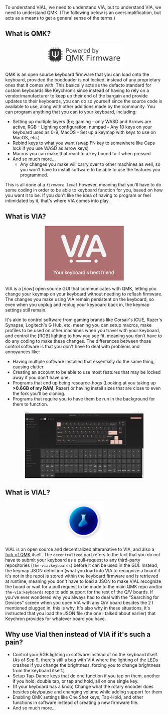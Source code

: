 To understand VIAL, we need to understand VIA, but to understand VIA, we need to understand QMK. 
(The following below is an oversimplification, but acts as a means to get a general sense of the terms.)

## What is QMK?

<p align="center"><img src="media/QMK_Light.png" width="50%"></p>
 
QMK is an open source keyboard firmware that you can load onto the keyboard, provided the bootloader is not locked, instead of any proprietary ones that it comes with. This basically acts as the defacto standard for custom keyboards like Keychron’s since instead of having to rely on a vendor/manufacturer to keep up their end of the bargain and provide updates to their keyboards, you can do so yourself since the source code is available to use, along with other additions made by the community. You can program anything that you can to your keyboard, including: 
* Setting up multiple layers (Ex; gaming - only WASD and Arrows are active, RGB - Lighting configuration, numpad - Any 10 keys on your keyboard used as 0-9, MacOS - Set up a keymap with keys to use on MacOS, etc.)
* Rebind keys to what you want (swap FN key to somewhere like Caps lock if you use WASD as arrow keys)
* Macros you can make that react to a key bound to it when pressed
* And so much more...
    * Any changes you make will carry over to other machines as well, so you won't have to install software to be able to use the features you programmed. 

This is all done at a *`firmware level`* however, meaning that you'll have to do some coding in order to be able to keyboard function for you, based on how you want it to be. If you don't like the idea of having to program or feel intimidated by it, that's where VIA comes into play.

## What is VIA?

<p align="center"><img src="media/VIA.png" width="50%"></p>
 
VIA is a [*now*] open source GUI that communicates with QMK, letting you change your keymap on your keyboard without needing to reflash firmware. The changes you make using VIA remain persistent on the keyboard, so even when you unplug and replug your keyboard back in, the keymap settings still remain. 

It's akin to control software from gaming brands like Corsair's iCUE, Razer's Synapse, Logitech's G Hub, etc, meaning you can setup macros, make profiles to be used on other machines when you travel with your keyboard, and control the [RGB] lighting to how you see fit, meaning you don't have to do any coding to make these changes. The differences between those control software is that you don't have to deal with problems and annoyances like:
 * Having multiple software installed that essentially do the same thing, causing clutter.
 * Creating an account to be able to use most features that may be locked away if you don't have one.
 * Programs that end up being resource-hogs (Looking at you taking up **>0.6GB of my RAM**, Razer) or having install sizes that are close to even the fork you'll be cloning.
 * Programs that require you to have them be run in the background for them to function.

<p align="center"><img src="media/VIA_GUI.png" width="75%"></p>

## What is VIAL?

<p align="center"><img src="media/VIAL.png" width="25%"></p>

VIAL is an open source and decentralized alteranative to VIA, and also a [fork of QMK](https://github.com/vial-kb/vial-qmk) itself. The `decentralized` part refers to the fact that you do not have to submit your keyboard as a pull-request to any third-party repositories (`the-via:keyboards`) before it can be used in the GUI. Instead, the keymap JSON definition (what you load into VIA to recognize a board if it's not in the repo) is stored within the keyboard firmware and is retrieved at runtime, meaning you don't have to load a JSON to make VIAL recognize the board or wait for a pull request to be made to the main QMK repo and/or `the-via:keyboards` repo to add support for the rest of the Q/V boards. If you've ever wondered why you always had to deal with the "Searching for Devices" screen when you open VIA with any Q/V board besides the 2 I mentioned plugged in, this is why. It's also why in these situations, it's instructed that you load the JSON file (the one I talked about earlier) that Keychron provides for whatever board you have. 
 
## Why use Vial then instead of VIA if it's such a pain?
 * Control your RGB lighting in software instead of on the keyboard itself. (As of Sep 9, there's still a bug with VIA where the lighting of the LEDs crashes if you change the brightness, forcing you to change brightness from the keyboard itself.) 
 * Setup Tap-Dance keys that do one function if you tap on them, another if you hold, double tap, or tap and hold, all on one single key.
 * (If your keyboard has a knob) Change what the rotary encoder does besides play/pause and changing volume while adding support for them
 * Enabling QMK settings like One Shot keys, Tap-Hold, and other functions in software instead of creating a new firmware file.
 * And so much more...
